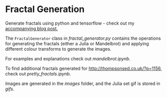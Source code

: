 # Fractal Generation
Generate fractals using python and tensorflow - check out my [accompanying blog 
post.](http://thompsonsed.co.uk/?p=1156)

The `FractalGenerator` class in *fractal_generator.py* contains the operations for generating the fractals (either a Julia or Mandelbrot) and applying different colour transforms to generate the images.

For examples and explanations check out *mandelbrot.ipynb*. 

To find additional fractals generated for http://thompsonsed.co.uk/?p=1156, check out *pretty_fractals.ipynb*.

Images are generated in the *images* folder, and the Julia set gif is stored in *gifs*.

